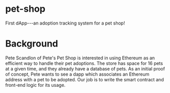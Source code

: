# pet-shop
First dApp---an adoption tracking system for a pet shop! 

# Background

Pete Scandlon of Pete's Pet Shop is interested in using Ethereum as an efficient way to handle their pet adoptions. The store has space for 16 pets at a given time, and they already have a database of pets. As an initial proof of concept, Pete wants to see a dapp which associates an Ethereum address with a pet to be adopted.
Our job is to write the smart contract and front-end logic for its usage.

